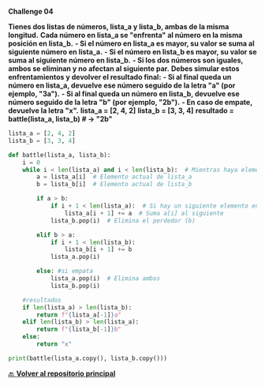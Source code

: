﻿
**Challenge 04**

**Tienes dos listas de números, lista_a y lista_b, ambas de la misma longitud.**
**Cada número en lista_a se "enfrenta" al número en la misma posición en lista_b.**
**- Si el número en lista_a es mayor, su valor se suma al siguiente número en lista_a.**
**- Si el número en lista_b es mayor, su valor se suma al siguiente número en lista_b.**
**- Si los dos números son iguales, ambos se eliminan y no afectan al siguiente par.**
**Debes simular estos enfrentamientos y devolver el resultado final:**
**- Si al final queda un número en lista_a, devuelve ese número seguido de la letra "a" (por ejemplo, "3a").**
**- Si al final queda un número en lista_b, devuelve ese número seguido de la letra "b" (por ejemplo, "2b").**
**- En caso de empate, devuelve la letra "x".**
**lista_a = [2, 4, 2]**
**lista_b = [3, 3, 4]**
**resultado = battle(lista_a, lista_b)  # -> "2b"**

```python
lista_a = [2, 4, 2]
lista_b = [3, 3, 4]

def battle(lista_a, lista_b): 
    i = 0
    while i < len(lista_a) and i < len(lista_b):  # Mientras haya elementos en las dos listas
        a = lista_a[i]  # Elemento actual de lista_a
        b = lista_b[i]  # Elemento actual de lista_b

        if a > b:
            if i + 1 < len(lista_a):  # Si hay un siguiente elemento en lista_a
                lista_a[i + 1] += a  # Suma a[i] al siguiente
            lista_b.pop(i)  # Elimina el perdedor (b)

        elif b > a:
            if i + 1 < len(lista_b):
                lista_b[i + 1] += b  
            lista_a.pop(i) 

        else: #si empata
            lista_a.pop(i)  # Elimina ambos
            lista_b.pop(i)

    #resultados
    if len(lista_a) > len(lista_b):
        return f"{lista_a[-1]}a"
    elif len(lista_b) > len(lista_a):
        return f"{lista_b[-1]}b"
    else:
        return "x"

print(battle(lista_a.copy(), lista_b.copy()))
````


[🔙 **Volver al repositorio principal**](https://github.com/Motorbuzzard880/Diario_de_Aprendizaje_Python_Curso_Midudev)  